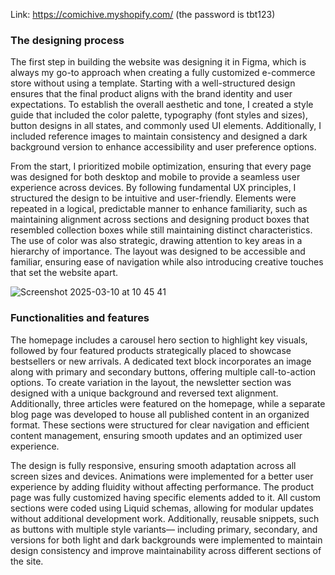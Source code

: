 Link: https://comichive.myshopify.com/ (the password is tbt123)

### The designing process

The first step in building the website was designing it in Figma, which is always my go-to approach when creating a fully customized e-commerce store without using a template. Starting with a well-structured design ensures that the final product aligns with the brand identity and user expectations. To establish the overall aesthetic and tone, I created a style guide that included the color palette, typography (font styles and sizes), button designs in all states, and commonly used UI elements. Additionally, I included reference images to maintain consistency and designed a dark background version to enhance accessibility and user preference options.

From the start, I prioritized mobile optimization, ensuring that every page was designed for both desktop and mobile to provide a seamless user experience across devices. By following fundamental UX principles, I structured the design to be intuitive and user-friendly. Elements were repeated in a logical, predictable manner to enhance familiarity, such as maintaining alignment across sections and designing product boxes that resembled collection boxes while still maintaining distinct characteristics. The use of color was also strategic, drawing attention to key areas in a hierarchy of importance. The layout was designed to be accessible and familiar, ensuring ease of navigation while also introducing creative touches that set the website apart.

![Screenshot 2025-03-10 at 10 45 41](https://github.com/user-attachments/assets/81386d75-c3f3-451a-9393-f58d3d80335f)

### Functionalities and features

The homepage includes a carousel hero section to highlight key visuals, followed by four featured products strategically placed to showcase bestsellers or new arrivals. A dedicated text block incorporates an image along with primary and secondary buttons, offering multiple call-to-action options. To create variation in the layout, the newsletter section was designed with a unique background and reversed text alignment. Additionally, three articles were featured on the homepage, while a separate blog page was developed to house all published content in an organized format. These sections were structured for clear navigation and efficient content management, ensuring smooth updates and an optimized user experience.

The design is fully responsive, ensuring smooth adaptation across all screen sizes and devices. Animations were implemented for a better user experience by adding fluidity without affecting performance. The product page was fully customized having specific elements added to it. All custom sections were coded using Liquid schemas, allowing for modular updates without additional development work. Additionally, reusable snippets, such as buttons with multiple style variants— including primary, secondary, and versions for both light and dark backgrounds were implemented to maintain design consistency and improve maintainability across different sections of the site.
